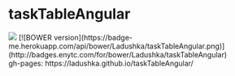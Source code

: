 # taskTableAngular
<div>
<a href="https://codeclimate.com/github/Ladushka/taskTableAngular"><img src="https://codeclimate.com/github/Ladushka/taskTableAngular/badges/gpa.svg" /></a>
[![BOWER version](https://badge-me.herokuapp.com/api/bower/Ladushka/taskTableAngular.png)](http://badges.enytc.com/for/bower/Ladushka/taskTableAngular)
</div>
gh-pages:  https://ladushka.github.io/taskTableAngular/
